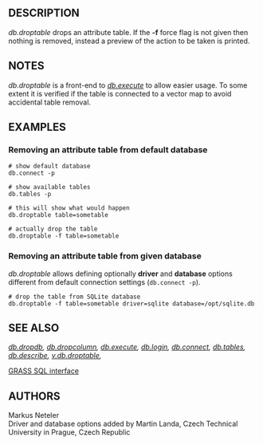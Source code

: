 ## DESCRIPTION

*db.droptable* drops an attribute table. If the **-f** force flag is not
given then nothing is removed, instead a preview of the action to be
taken is printed.

## NOTES

*db.droptable* is a front-end to *[db.execute](db.execute.md)* to allow
easier usage. To some extent it is verified if the table is connected to
a vector map to avoid accidental table removal.

## EXAMPLES

### Removing an attribute table from default database

```shell
# show default database
db.connect -p

# show available tables
db.tables -p

# this will show what would happen
db.droptable table=sometable

# actually drop the table
db.droptable -f table=sometable
```

### Removing an attribute table from given database

*db.droptable* allows defining optionally **driver** and **database**
options different from default connection settings (`db.connect -p`).

```shell
# drop the table from SQLite database
db.droptable -f table=sometable driver=sqlite database=/opt/sqlite.db
```

## SEE ALSO

*[db.dropdb](db.dropdb.md), [db.dropcolumn](db.dropcolumn.md),
[db.execute](db.execute.md), [db.login](db.login.md),
[db.connect](db.connect.md), [db.tables](db.tables.md),
[db.describe](db.describe.md), [v.db.droptable](v.db.droptable.md),*

[GRASS SQL interface](sql.md)

## AUTHORS

Markus Neteler  
Driver and database options added by Martin Landa, Czech Technical
University in Prague, Czech Republic
